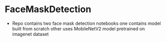 # FaceMaskDetection
- Repo contains two face mask detection notebooks one contains model built from scratch other uses MobileNetV2 model pretrained on imagenet dataset 
